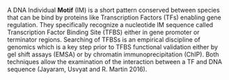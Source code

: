 A DNA Individual **Motif** (IM) is a short pattern conserved between species
that can be bind by proteins like Transcription Factors (TFs) enabling gene
regulation. They specifically recognize a nucleotide IM sequence called
Transcription Factor Binding Site (TFBS) either in gene promoter or
terminator regions. Searching of TFBSs is an empirical discipline of
genomics which is a key step prior to TFBS functional validation either by
gel shift assays (EMSA) or by chromatin immunoprecipitation (ChIP). Both
techniques allow the examination of the interaction between a TF and DNA
sequence (Jayaram, Usvyat and R. Martin 2016).
